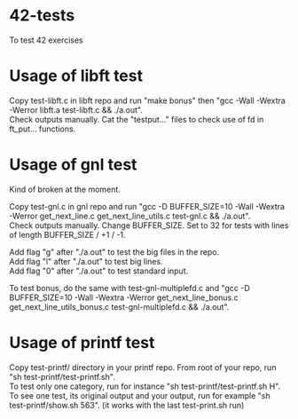 # 42-tests
To test 42 exercises

# Usage of libft test
Copy test-libft.c in libft repo and run "make bonus" then "gcc -Wall -Wextra -Werror libft.a test-libft.c && ./a.out".\
Check outputs manually. Cat the "testput..." files to check use of fd in ft_put... functions.

# Usage of gnl test
Kind of broken at the moment.

Copy test-gnl.c in gnl repo and run "gcc -D BUFFER_SIZE=10 -Wall -Wextra -Werror get_next_line.c get_next_line_utils.c test-gnl.c && ./a.out".\
Check outputs manually. Change BUFFER_SIZE. Set to 32 for tests with lines of length BUFFER_SIZE / +1 / -1.


Add flag "g" after "./a.out" to test the big files in the repo.\
Add flag "l" after "./a.out" to test big lines.\
Add flag "0" after "./a.out" to test standard input.


To test bonus, do the same with test-gnl-multiplefd.c and "gcc -D BUFFER_SIZE=10 -Wall -Wextra -Werror get_next_line_bonus.c get_next_line_utils_bonus.c test-gnl-multiplefd.c && ./a.out".

# Usage of printf test
Copy test-printf/ directory in your printf repo. From root of your repo, run "sh test-printf/test-printf.sh".\
To test only one category, run for instance "sh test-printf/test-printf.sh H".\
To see one test, its original output and your output, run for example "sh test-printf/show.sh 563". (it works with the last test-print.sh run)

